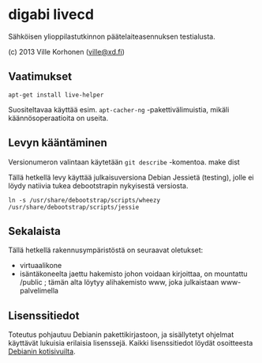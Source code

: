 digabi livecd
================================
Sähköisen ylioppilastutkinnon päätelaiteasennuksen testialusta.

(c) 2013 Ville Korhonen (ville@xd.fi)

## Vaatimukset
    apt-get install live-helper

Suositeltavaa käyttää esim. `apt-cacher-ng` -pakettivälimuistia, mikäli käännösoperaatioita on useita.

## Levyn kääntäminen
Versionumeron valintaan käytetään `git describe` -komentoa.
    make dist

Tällä hetkellä levy käyttää julkaisuversiona Debian Jessietä (testing), jolle ei löydy natiivia tukea debootstrapin nykyisestä versiosta.

    ln -s /usr/share/debootstrap/scripts/wheezy /usr/share/debootstrap/scripts/jessie


## Sekalaista
Tällä hetkellä rakennusympäristöstä on seuraavat oletukset:
 - virtuaalikone
 - isäntäkoneelta jaettu hakemisto johon voidaan kirjoittaa, on mountattu /public ; tämän alta löytyy alihakemisto www, joka julkaistaan www-palvelimella

## Lisenssitiedot
Toteutus pohjautuu Debianin pakettikirjastoon, ja sisällytetyt ohjelmat käyttävät lukuisia erilaisia lisenssejä. Kaikki lisenssitiedot löydät osoitteesta [Debianin kotisivuilta](http://www.debian.org/legal/licenses/).
